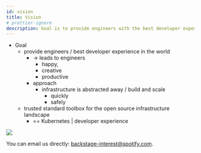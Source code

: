 ```yaml
---
id: vision
title: Vision
# prettier-ignore
description: Goal is to provide engineers with the best developer experience in the world
---
```


* Goal
  * provide engineers / best developer experience in the world
    * -> leads to engineers
      * happy,
      * creative
      * productive
    * approach
      * infrastructure is abstracted away / build and scale
        * quickly
        * safely
  * trusted standard toolbox for the open source infrastructure landscape
    * == Kubernetes | developer experience

![](https://backstage.io/animations/backstage-logos-hero-8.gif)

You can email us directly:
[backstage-interest@spotify.com](mailto:backstage-interest@spotify.com).
